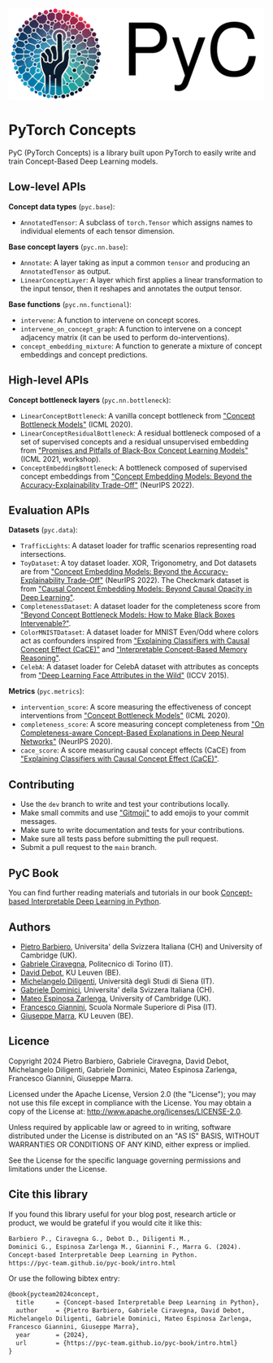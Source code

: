 ![PyC Logo](https://raw.githubusercontent.com/pyc-team/pytorch_concepts/dev/doc/_static/img/pyc_logo_text.svg)

# PyTorch Concepts

PyC (PyTorch Concepts) is a library built upon PyTorch to easily write and train Concept-Based Deep Learning models.

## Low-level APIs

**Concept data types** (`pyc.base`):

- `AnnotatedTensor`: A subclass of `torch.Tensor` which assigns names to individual elements of each tensor dimension.

**Base concept layers** (`pyc.nn.base`):

- `Annotate`: A layer taking as input a common `tensor` and producing an `AnnotatedTensor` as output.
- `LinearConceptLayer`: A layer which first applies a linear transformation to the input tensor, then it reshapes and annotates the output tensor.

**Base functions** (`pyc.nn.functional`):

- `intervene`: A function to intervene on concept scores.
- `intervene_on_concept_graph`: A function to intervene on a concept adjacency matrix (it can be used to perform do-interventions).
- `concept_embedding_mixture`: A function to generate a mixture of concept embeddings and concept predictions.

## High-level APIs

**Concept bottleneck layers** (`pyc.nn.bottleneck`):

- `LinearConceptBottleneck`: A vanilla concept bottleneck from ["Concept Bottleneck Models"](https://arxiv.org/pdf/2007.04612) (ICML 2020).
- `LinearConceptResidualBottleneck`: A residual bottleneck composed of a set of supervised concepts and a residual unsupervised embedding from ["Promises and Pitfalls of Black-Box Concept Learning Models"](https://arxiv.org/abs/2106.13314) (ICML 2021, workshop).
- `ConceptEmbeddingBottleneck`: A bottleneck composed of supervised concept embeddings from ["Concept Embedding Models: Beyond the Accuracy-Explainability Trade-Off"](https://arxiv.org/abs/2209.09056) (NeurIPS 2022).

## Evaluation APIs

**Datasets** (`pyc.data`):

- `TrafficLights`: A dataset loader for traffic scenarios representing road intersections.
- `ToyDataset`: A toy dataset loader. XOR, Trigonometry, and Dot datasets are from ["Concept Embedding Models: Beyond the Accuracy-Explainability Trade-Off"](https://arxiv.org/abs/2209.09056) (NeurIPS 2022). The Checkmark dataset is from ["Causal Concept Embedding Models: Beyond Causal Opacity in Deep Learning"](https://arxiv.org/abs/2405.16507).
- `CompletenessDataset`: A dataset loader for the completeness score from ["Beyond Concept Bottleneck Models: How to Make Black Boxes Intervenable?"](https://arxiv.org/abs/2401.13544).
- `ColorMNISTDataset`: A dataset loader for MNIST Even/Odd where colors act as confounders inspired from ["Explaining Classifiers with Causal Concept Effect (CaCE)"](https://arxiv.org/abs/1907.07165) and ["Interpretable Concept-Based Memory Reasoning"](https://arxiv.org/abs/2407.15527).
- `CelebA`: A dataset loader for CelebA dataset with attributes as concepts from ["Deep Learning Face Attributes in the Wild"](https://arxiv.org/abs/1411.7766) (ICCV 2015).

**Metrics** (`pyc.metrics`):

- `intervention_score`: A score measuring the effectiveness of concept interventions from ["Concept Bottleneck Models"](https://arxiv.org/pdf/2007.04612) (ICML 2020).
- `completeness_score`: A score measuring concept completeness from ["On Completeness-aware Concept-Based Explanations in Deep Neural Networks"](https://arxiv.org/abs/1910.07969) (NeurIPS 2020).
- `cace_score`: A score measuring causal concept effects (CaCE) from ["Explaining Classifiers with Causal Concept Effect (CaCE)"](https://arxiv.org/abs/1907.07165).

## Contributing

- Use the `dev` branch to write and test your contributions locally.
- Make small commits and use ["Gitmoji"](https://gitmoji.dev/) to add emojis to your commit messages.
- Make sure to write documentation and tests for your contributions.
- Make sure all tests pass before submitting the pull request.
- Submit a pull request to the `main` branch.

## PyC Book

You can find further reading materials and tutorials in our book [Concept-based Interpretable Deep Learning in Python](https://pyc-team.github.io/pyc-book/).

## Authors

- [Pietro Barbiero](http://www.pietrobarbiero.eu/), Universita' della Svizzera Italiana (CH) and University of Cambridge (UK).
- [Gabriele Ciravegna](https://dbdmg.polito.it/dbdmg_web/gabriele-ciravegna/), Politecnico di Torino (IT).
- [David Debot](https://www.kuleuven.be/wieiswie/en/person/00165387), KU Leuven (BE).
- [Michelangelo Diligenti](https://docenti.unisi.it/en/diligenti), Università degli Studi di Siena (IT).
- [Gabriele Dominici](https://pc.inf.usi.ch/team/gabriele-dominici/), Universita' della Svizzera Italiana (CH).
- [Mateo Espinosa Zarlenga](https://hairyballtheorem.com/), University of Cambridge (UK).
- [Francesco Giannini](https://www.francescogiannini.eu/), Scuola Normale Superiore di Pisa (IT).
- [Giuseppe Marra](https://www.giuseppemarra.com/), KU Leuven (BE).

## Licence

Copyright 2024 Pietro Barbiero, Gabriele Ciravegna, David Debot, Michelangelo Diligenti, Gabriele Dominici, Mateo Espinosa Zarlenga, Francesco Giannini, Giuseppe Marra.

Licensed under the Apache License, Version 2.0 (the "License"); you may not use this file except in compliance with the License. You may obtain a copy of the License at: <http://www.apache.org/licenses/LICENSE-2.0>.

Unless required by applicable law or agreed to in writing, software distributed under the License is distributed on an "AS IS" BASIS, WITHOUT WARRANTIES OR CONDITIONS OF ANY KIND, either express or implied.

See the License for the specific language governing permissions and limitations under the License.


## Cite this library

If you found this library useful for your blog post, research article or product, we would be grateful if you would cite it like this:

```
Barbiero P., Ciravegna G., Debot D., Diligenti M., 
Dominici G., Espinosa Zarlenga M., Giannini F., Marra G. (2024).
Concept-based Interpretable Deep Learning in Python.
https://pyc-team.github.io/pyc-book/intro.html
```

Or use the following bibtex entry:

```
@book{pycteam2024concept,
  title      = {Concept-based Interpretable Deep Learning in Python},
  author     = {Pietro Barbiero, Gabriele Ciravegna, David Debot, Michelangelo Diligenti, Gabriele Dominici, Mateo Espinosa Zarlenga, Francesco Giannini, Giuseppe Marra},
  year       = {2024},
  url        = {https://pyc-team.github.io/pyc-book/intro.html}
}
```